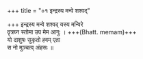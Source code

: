 +++
title = "०१ इन्द्रस्य मन्वे शश्वद्"

+++
इन्द्रस्य मन्वे शश्वद् यस्य मन्विरे  
वृत्रघ्न स्तोमा उप मेम आगुः । +++(Bhatt. memam)+++  
यो दाशुषः सुकृतो हवम् एता  
स नो मुञ्चत्व् अंहसः ॥